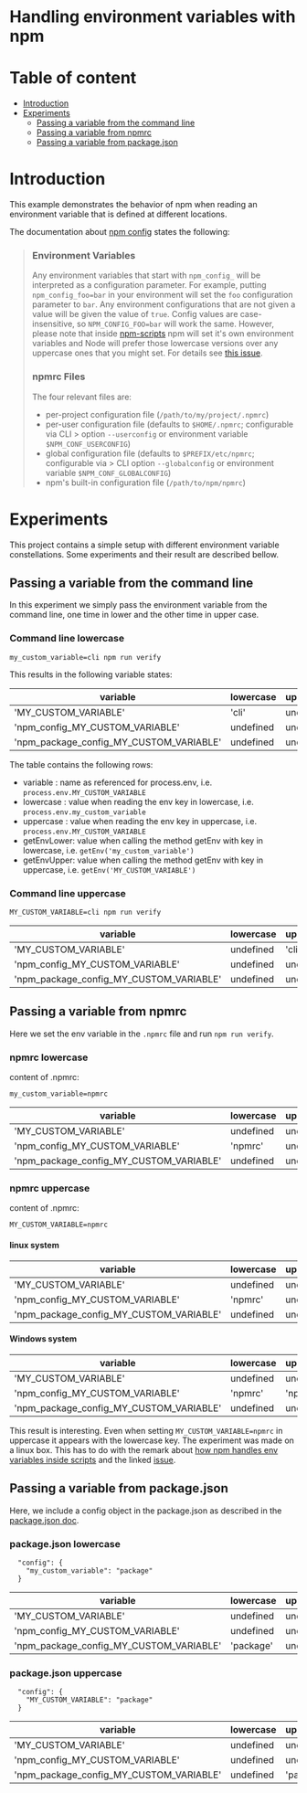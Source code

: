 # Handling environment variables with npm

# Table of content

- [Introduction](#introduction)
- [Experiments](#experiments)
    - [Passing a variable from the command line](#passing-a-variable-from-the-command-line)
    - [Passing a variable from npmrc](#passing-a-variable-from-npmrc)
    - [Passing a variable from package.json](#passing-a-variable-from-package.json)

# Introduction

This example demonstrates the behavior of npm when reading an environment variable that is defined at different
locations.

The documentation about [npm config](https://docs.npmjs.com/cli/v8/using-npm/config) states the following:

> ### Environment Variables
>
> Any environment variables that start with `npm_config_` will be
> interpreted as a configuration parameter. For example, putting
> `npm_config_foo=bar` in your environment will set the `foo`
> configuration parameter to `bar`. Any environment configurations that
> are not given a value will be given the value of `true`. Config
> values are case-insensitive, so `NPM_CONFIG_FOO=bar` will work the
> same. However, please note that inside [npm-scripts](/misc/scripts)
> npm will set it's own environment variables and Node will prefer
> those lowercase versions over any uppercase ones that you might set.
> For details see [this issue](https://github.com/npm/npm/issues/14528).
>
> ### npmrc Files
>
> The four relevant files are:
>
> * per-project configuration file (`/path/to/my/project/.npmrc`)
> * per-user configuration file (defaults to `$HOME/.npmrc`; configurable via CLI
    >   option `--userconfig` or environment variable `$NPM_CONF_USERCONFIG`)
> * global configuration file (defaults to `$PREFIX/etc/npmrc`; configurable via
    >   CLI option `--globalconfig` or environment variable `$NPM_CONF_GLOBALCONFIG`)
> * npm's built-in configuration file (`/path/to/npm/npmrc`)

# Experiments

This project contains a simple setup with different environment variable constellations. Some experiments and their
result are described bellow.

## Passing a variable from the command line

In this experiment we simply pass the environment variable from the command line, one time in lower and the other time
in upper case.

### Command line lowercase

```
my_custom_variable=cli npm run verify
```

This results in the following variable states:

|                variable                 | lowercase | uppercase | getEnvLower | getEnvUpper |
|-----------------------------------------|-----------|-----------|-------------|-------------|
|          'MY_CUSTOM_VARIABLE'           |   'cli'   | undefined |    'cli'    |  undefined  |
|     'npm_config_MY_CUSTOM_VARIABLE'     | undefined | undefined |    'cli'    |  undefined  |
| 'npm_package_config_MY_CUSTOM_VARIABLE' | undefined | undefined |    'cli'    |  undefined  |

The table contains the following rows:

- variable   :  name as referenced for process.env, i.e. `process.env.MY_CUSTOM_VARIABLE`
- lowercase  : value when reading the env key in lowercase, i.e. `process.env.my_custom_variable`
- uppercase  : value when reading the env key in uppercase, i.e. `process.env.MY_CUSTOM_VARIABLE`
- getEnvLower: value when calling the method getEnv with key in lowercase, i.e. `getEnv('my_custom_variable')`
- getEnvUpper: value when calling the method getEnv with key in uppercase, i.e. `getEnv('MY_CUSTOM_VARIABLE')`

### Command line uppercase

```
MY_CUSTOM_VARIABLE=cli npm run verify
```

|                variable                 | lowercase | uppercase | getEnvLower | getEnvUpper |
|-----------------------------------------|-----------|-----------|-------------|-------------|
|          'MY_CUSTOM_VARIABLE'           | undefined |   'cli'   |  undefined  |    'cli'    |
|     'npm_config_MY_CUSTOM_VARIABLE'     | undefined | undefined |  undefined  |    'cli'    |
| 'npm_package_config_MY_CUSTOM_VARIABLE' | undefined | undefined |  undefined  |    'cli'    |

## Passing a variable from npmrc

Here we set the env variable in the `.npmrc` file and run `npm run verify`.

### npmrc lowercase

content of .npmrc:

```
my_custom_variable=npmrc
```

|                variable                 | lowercase | uppercase | getEnvLower | getEnvUpper |
|-----------------------------------------|-----------|-----------|-------------|-------------|
|          'MY_CUSTOM_VARIABLE'           | undefined | undefined |   'npmrc'   |  undefined  |
|     'npm_config_MY_CUSTOM_VARIABLE'     |  'npmrc'  | undefined |   'npmrc'   |  undefined  |
| 'npm_package_config_MY_CUSTOM_VARIABLE' | undefined | undefined |   'npmrc'   |  undefined  |

### npmrc uppercase

content of .npmrc:

```
MY_CUSTOM_VARIABLE=npmrc
```
#### linux system

|                variable                 | lowercase | uppercase | getEnvLower | getEnvUpper |
|-----------------------------------------|-----------|-----------|-------------|-------------|
|          'MY_CUSTOM_VARIABLE'           | undefined | undefined |   'npmrc'   |  undefined  |
|     'npm_config_MY_CUSTOM_VARIABLE'     |  'npmrc'  | undefined |   'npmrc'   |  undefined  |
| 'npm_package_config_MY_CUSTOM_VARIABLE' | undefined | undefined |   'npmrc'   |  undefined  |

#### Windows system
|                variable                 | lowercase | uppercase | getEnvLower | getEnvUpper |
|-----------------------------------------|-----------|-----------|-------------|-------------|
|          'MY_CUSTOM_VARIABLE'           | undefined | undefined |   'npmrc'   |   'npmrc'   |
|     'npm_config_MY_CUSTOM_VARIABLE'     |  'npmrc'  |  'npmrc'  |   'npmrc'   |   'npmrc'   |
| 'npm_package_config_MY_CUSTOM_VARIABLE' | undefined | undefined |   'npmrc'   |   'npmrc'   |


This result is interesting. Even when setting `MY_CUSTOM_VARIABLE=npmrc` in uppercase it appears with the lowercase key.
The experiment was made on a linux box. This has to do with the remark
about [how npm handles env variables inside scripts](https://docs.npmjs.com/cli/v8/using-npm/config#environment-variables)
and the linked [issue](https://github.com/npm/npm/issues/14528).

## Passing a variable from package.json

Here, we include a config object in the package.json as described in
the [package.json doc](https://docs.npmjs.com/cli/v8/configuring-npm/package-json#config).

### package.json lowercase

```
  "config": {
    "my_custom_variable": "package"
  }
```

|                variable                 | lowercase | uppercase | getEnvLower | getEnvUpper |
|-----------------------------------------|-----------|-----------|-------------|-------------|
|          'MY_CUSTOM_VARIABLE'           | undefined | undefined |  'package'  |  undefined  |
|     'npm_config_MY_CUSTOM_VARIABLE'     | undefined | undefined |  'package'  |  undefined  |
| 'npm_package_config_MY_CUSTOM_VARIABLE' | 'package' | undefined |  'package'  |  undefined  |

### package.json uppercase

```
  "config": {
    "MY_CUSTOM_VARIABLE": "package"
  }
```

|                variable                 | lowercase | uppercase | getEnvLower | getEnvUpper |
|-----------------------------------------|-----------|-----------|-------------|-------------|
|          'MY_CUSTOM_VARIABLE'           | undefined | undefined |  undefined  |  'package'  |
|     'npm_config_MY_CUSTOM_VARIABLE'     | undefined | undefined |  undefined  |  'package'  |
| 'npm_package_config_MY_CUSTOM_VARIABLE' | undefined | 'package' |  undefined  |  'package'  |

